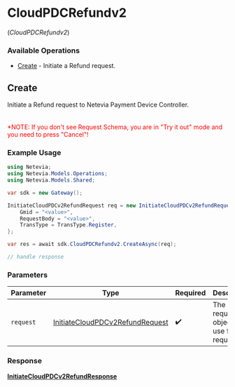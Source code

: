 # CloudPDCRefundv2
(*CloudPDCRefundv2*)

### Available Operations

* [Create](#create) - Initiate a Refund request.

## Create

Initiate a Refund request to Netevia Payment Device Controller.   
<br><br><span style="color:red">*NOTE: If you don't see Request Schema, you are in "Try it out" mode and you need to press "Cancel"!</span>


### Example Usage

```csharp
using Netevia;
using Netevia.Models.Operations;
using Netevia.Models.Shared;

var sdk = new Gateway();

InitiateCloudPDCv2RefundRequest req = new InitiateCloudPDCv2RefundRequest() {
    Gmid = "<value>",
    RequestBody = "<value>",
    TransType = TransType.Register,
};

var res = await sdk.CloudPDCRefundv2.CreateAsync(req);

// handle response
```

### Parameters

| Parameter                                                                                     | Type                                                                                          | Required                                                                                      | Description                                                                                   |
| --------------------------------------------------------------------------------------------- | --------------------------------------------------------------------------------------------- | --------------------------------------------------------------------------------------------- | --------------------------------------------------------------------------------------------- |
| `request`                                                                                     | [InitiateCloudPDCv2RefundRequest](../../Models/Operations/InitiateCloudPDCv2RefundRequest.md) | :heavy_check_mark:                                                                            | The request object to use for the request.                                                    |


### Response

**[InitiateCloudPDCv2RefundResponse](../../Models/Operations/InitiateCloudPDCv2RefundResponse.md)**

